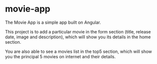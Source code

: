 # movie-app
 
The Movie App is a simple app built on Angular.

This project is to add a particular movie in the form section (title, release date, image and description), which will show you its details in the home section.

You are also able to see a movies list in the top5 section, which will show you the principal 5 movies on internet and their details.
